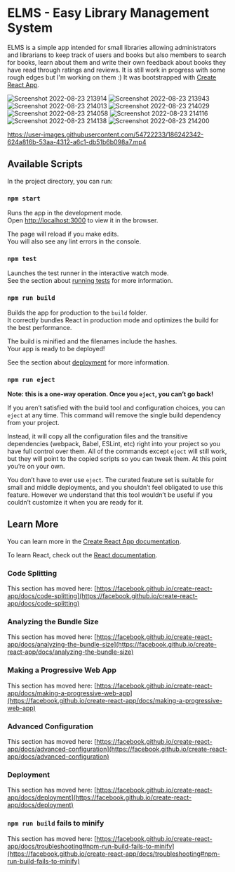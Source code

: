 # ELMS - Easy Library Management System

ELMS is a simple app intended for small libraries allowing administrators and librarians to keep track of users and books but also members to search for books, learn about them and write their own feedback about books they have read through ratings and reviews. It is still work in progress with some rough edges but I'm working on them :) It was bootstrapped with [Create React App](https://github.com/facebook/create-react-app).

![Screenshot 2022-08-23 213914](https://user-images.githubusercontent.com/54722233/186252153-1428526d-6da2-44ae-b146-458d2bc54d3e.png)
![Screenshot 2022-08-23 213943](https://user-images.githubusercontent.com/54722233/186252256-8faae5aa-8fe9-4f29-93af-8a2794bff173.png)
![Screenshot 2022-08-23 214013](https://user-images.githubusercontent.com/54722233/186252268-75ed9f4a-e77d-4b4f-aa57-0b50e5693435.png)
![Screenshot 2022-08-23 214029](https://user-images.githubusercontent.com/54722233/186252284-3729815a-7f49-4833-b0cf-83a51c353629.png)
![Screenshot 2022-08-23 214058](https://user-images.githubusercontent.com/54722233/186252298-ccafb4bb-9090-4568-ae96-841ee0d27502.png)
![Screenshot 2022-08-23 214116](https://user-images.githubusercontent.com/54722233/186252307-c6d2d03b-9770-460a-99fe-fa3162ea807d.png)
![Screenshot 2022-08-23 214138](https://user-images.githubusercontent.com/54722233/186252331-60297a2f-ae07-494e-9e78-20f916678aaf.png)
![Screenshot 2022-08-23 214200](https://user-images.githubusercontent.com/54722233/186252367-075091bc-8920-4aa0-b0c1-1952447d58e0.png)

https://user-images.githubusercontent.com/54722233/186242342-624a816b-53aa-4312-a6c1-db51b6b098a7.mp4

## Available Scripts

In the project directory, you can run:

### `npm start`

Runs the app in the development mode.\
Open [http://localhost:3000](http://localhost:3000) to view it in the browser.

The page will reload if you make edits.\
You will also see any lint errors in the console.

### `npm test`

Launches the test runner in the interactive watch mode.\
See the section about [running tests](https://facebook.github.io/create-react-app/docs/running-tests) for more information.

### `npm run build`

Builds the app for production to the `build` folder.\
It correctly bundles React in production mode and optimizes the build for the best performance.

The build is minified and the filenames include the hashes.\
Your app is ready to be deployed!

See the section about [deployment](https://facebook.github.io/create-react-app/docs/deployment) for more information.

### `npm run eject`

**Note: this is a one-way operation. Once you `eject`, you can’t go back!**

If you aren’t satisfied with the build tool and configuration choices, you can `eject` at any time. This command will remove the single build dependency from your project.

Instead, it will copy all the configuration files and the transitive dependencies (webpack, Babel, ESLint, etc) right into your project so you have full control over them. All of the commands except `eject` will still work, but they will point to the copied scripts so you can tweak them. At this point you’re on your own.

You don’t have to ever use `eject`. The curated feature set is suitable for small and middle deployments, and you shouldn’t feel obligated to use this feature. However we understand that this tool wouldn’t be useful if you couldn’t customize it when you are ready for it.

## Learn More

You can learn more in the [Create React App documentation](https://facebook.github.io/create-react-app/docs/getting-started).

To learn React, check out the [React documentation](https://reactjs.org/).

### Code Splitting

This section has moved here: [https://facebook.github.io/create-react-app/docs/code-splitting](https://facebook.github.io/create-react-app/docs/code-splitting)

### Analyzing the Bundle Size

This section has moved here: [https://facebook.github.io/create-react-app/docs/analyzing-the-bundle-size](https://facebook.github.io/create-react-app/docs/analyzing-the-bundle-size)

### Making a Progressive Web App

This section has moved here: [https://facebook.github.io/create-react-app/docs/making-a-progressive-web-app](https://facebook.github.io/create-react-app/docs/making-a-progressive-web-app)

### Advanced Configuration

This section has moved here: [https://facebook.github.io/create-react-app/docs/advanced-configuration](https://facebook.github.io/create-react-app/docs/advanced-configuration)

### Deployment

This section has moved here: [https://facebook.github.io/create-react-app/docs/deployment](https://facebook.github.io/create-react-app/docs/deployment)

### `npm run build` fails to minify

This section has moved here: [https://facebook.github.io/create-react-app/docs/troubleshooting#npm-run-build-fails-to-minify](https://facebook.github.io/create-react-app/docs/troubleshooting#npm-run-build-fails-to-minify)
